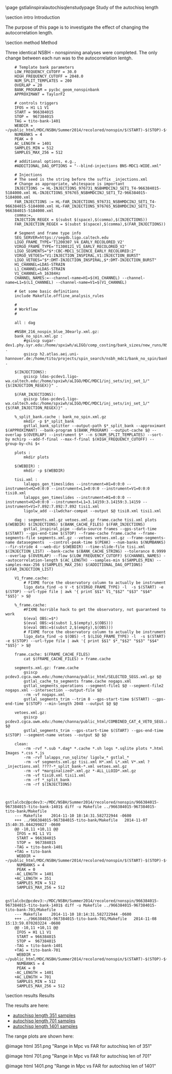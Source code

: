 \page gstlalinspiralautochisqlenstudypage Study of the autochisq length

\section intro Introduction

The purpose of this page is to investigate the effect of changing the autocorrelation length.  

\section method Method

Three identical NSBH - nonspinning analyses were completed.  The only change between each run was to the autocorrelation lentgh. 

		# Template bank parameters
		LOW_FREQUENCY_CUTOFF = 30.0
		HIGH_FREQUENCY_CUTOFF = 2048.0
		NUM_SPLIT_TEMPLATES = 200
		OVERLAP = 20
		BANK_PROGRAM = pycbc_geom_nonspinbank
		APPROXIMANT = TaylorF2

		# controls triggers
		IFOS = H1 L1 V1
		START = 966384015
		STOP =  967384015
		TAG = tito-bank-1401
		WEBDIR = ~/public_html/MDC/NSBH/Summer2014/recolored/nonspin/$(START)-$(STOP)-$(TAG)
		NUMBANKS = 4
		PEAK = 0
		AC_LENGTH = 1401
		SAMPLES_MIN = 512
		SAMPLES_MAX_256 = 512

		# additional options, e.g.,
		#ADDITIONAL_DAG_OPTIONS = "--blind-injections BNS-MDC1-WIDE.xml"

		# Injections
		# The seed is the string before the suffix _injections.xml
		# Change as appropriate, whitespace is important
		INJECTIONS := HL-INJECTIONS_976731_NSBHMDCINJ_SET1_T4-966384015-5184000.xml HL-INJECTIONS_976765_NSBHMDCINJ_SET1_T2-966384015-5184000.xml
		FAR_INJECTIONS := HL-FAR_INJECTIONS_976731_NSBHMDCINJ_SET1_T4-966384015-5184000.xml HL-FAR_INJECTIONS_976765_NSBHMDCINJ_SET1_T2-966384015-5184000.xml
		comma:=,
		INJECTION_REGEX = $(subst $(space),$(comma),$(INJECTIONS))
		FAR_INJECTION_REGEX = $(subst $(space),$(comma),$(FAR_INJECTIONS))

		# Segment and frame type info
		SEG_SERVER=https://segdb.ligo.caltech.edu
		LIGO_FRAME_TYPE='T1200307_V4_EARLY_RECOLORED_V2'
		VIRGO_FRAME_TYPE='T1300121_V1_EARLY_RECOLORED_V2'
		LIGO_SEGMENTS="$*:CBC-MDC1_SCIENCE_EARLY_RECOLORED:2"
		VIRGO_VETOES="V1:INJECTION_INSPIRAL,V1:INJECTION_BURST"
		LIGO_VETOES="$*:DMT-INJECTION_INSPIRAL,$*:DMT-INJECTION_BURST"
		H1_CHANNEL=LDAS-STRAIN
		L1_CHANNEL=LDAS-STRAIN
		V1_CHANNEL=h_16384Hz
		CHANNEL_NAMES:=--channel-name=H1=$(H1_CHANNEL) --channel-name=L1=$(L1_CHANNEL) --channel-name=V1=$(V1_CHANNEL)

		# Get some basic definitions
		include Makefile.offline_analysis_rules

		#
		# Workflow
		#

		all : dag

		#NSBH_216_nospin_blue_30early.xml.gz:
		bank_no_spin.xml.gz :
			#gsiscp sugar-dev1.phy.syr.edu:/home/spxiwh/aLIGO/comp_costing/bank_sizes/new_runs/NSBH_216_nospin_blue/30_earlyaligo/NSBH_216_nospin_blue_30early.xml.gz .
			gsiscp h2.atlas.aei.uni-hannover.de:/home/tito/projects/spin_search/nsbh_mdc1/bank_no_spin/bank_no_spin.xml.gz .

		$(INJECTIONS):
			gsiscp ldas-pcdev1.ligo-wa.caltech.edu:/home/spxiwh/aLIGO/MDC/MDC1/inj_sets/inj_set_1/"{$(INJECTION_REGEX)}" .

		$(FAR_INJECTIONS):
			gsiscp ldas-pcdev1.ligo-wa.caltech.edu:/home/spxiwh/aLIGO/MDC/MDC1/inj_sets/inj_set_1/"{$(FAR_INJECTION_REGEX)}" .

		%_split_bank.cache : bank_no_spin.xml.gz
			mkdir -p $*_split_bank
			gstlal_bank_splitter --output-path $*_split_bank --approximant $(APPROXIMANT) --bank-program $(BANK_PROGRAM) --output-cache $@ --overlap $(OVERLAP) --instrument $* --n $(NUM_SPLIT_TEMPLATES) --sort-by mchirp --add-f-final --max-f-final $(HIGH_FREQUENCY_CUTOFF) --group-by-chi $<

		plots :
			mkdir plots

		$(WEBDIR) : 
			mkdir -p $(WEBDIR)

		tisi.xml :
			lalapps_gen_timeslides --instrument=H1=0:0:0 --instrument=H2=0:0:0 --instrument=L1=0:0:0 --instrument=V1=0:0:0 tisi0.xml
			lalapps_gen_timeslides --instrument=H1=0:0:0 --instrument=H2=0:0:0 --instrument=L1=3.14159:3.14159:3.14159 --instrument=V1=7.892:7.892:7.892 tisi1.xml
			ligolw_add --ilwdchar-compat --output $@ tisi0.xml tisi1.xml

		dag : segments.xml.gz vetoes.xml.gz frame.cache tisi.xml plots $(WEBDIR) $(INJECTIONS) $(BANK_CACHE_FILES) $(FAR_INJECTIONS)
			gstlal_inspiral_pipe --data-source frames --gps-start-time $(START) --gps-end-time $(STOP) --frame-cache frame.cache --frame-segments-file segments.xml.gz --vetoes vetoes.xml.gz --frame-segments-name datasegments  --control-peak-time $(PEAK) --num-banks $(NUMBANKS) --fir-stride 4 --web-dir $(WEBDIR) --time-slide-file tisi.xml $(INJECTION_LIST) --bank-cache $(BANK_CACHE_STRING) --tolerance 0.9999 --overlap $(OVERLAP) --flow $(LOW_FREQUENCY_CUTOFF) $(CHANNEL_NAMES) --autocorrelation-length $(AC_LENGTH) --samples-min $(SAMPLES_MIN) --samples-max-256 $(SAMPLES_MAX_256) $(ADDITIONAL_DAG_OPTIONS) $(FAR_INJECTION_LIST)

		V1_frame.cache:
			# FIXME force the observatory column to actually be instrument
			ligo_data_find -o V -t $(VIRGO_FRAME_TYPE) -l  -s $(START) -e $(STOP) --url-type file | awk '{ print $$1" V1_"$$2" "$$3" "$$4" "$$5}' > $@

		%_frame.cache:
			#FIXME horrible hack to get the observatory, not guaranteed to work
			$(eval OBS:=$*)
			$(eval OBS:=$(subst 1,$(empty),$(OBS)))
			$(eval OBS:=$(subst 2,$(empty),$(OBS)))
			# FIXME force the observatory column to actually be instrument
			ligo_data_find -o $(OBS) -t $(LIGO_FRAME_TYPE) -l  -s $(START) -e $(STOP) --url-type file | awk '{ print $$1" $*_"$$2" "$$3" "$$4" "$$5}' > $@

		frame.cache: $(FRAME_CACHE_FILES)
			cat $(FRAME_CACHE_FILES) > frame.cache

		segments.xml.gz: frame.cache
			gsiscp pcdev3.cgca.uwm.edu:/home/channa/public_html/SELECTED_SEGS.xml.gz $@
			gstlal_cache_to_segments frame.cache nogaps.xml
			gstlal_segments_operations --segment-file1 $@ --segment-file2 nogaps.xml --intersection --output-file $@
			-rm -vf nogaps.xml
			gstlal_segments_trim --trim 8 --gps-start-time $(START) --gps-end-time $(STOP) --min-length 2048 --output $@ $@

		vetoes.xml.gz:
			gsiscp pcdev3.cgca.uwm.edu:/home/channa/public_html/COMBINED_CAT_4_VETO_SEGS.xml.gz $@
			gstlal_segments_trim --gps-start-time $(START) --gps-end-time $(STOP) --segment-name vetoes --output $@ $@

		clean:
			-rm -rvf *.sub *.dag* *.cache *.sh logs *.sqlite plots *.html Images *.css *.js
			-rm -rvf lalapps_run_sqlite/ ligolw_* gstlal_*
			-rm -vf segments.xml.gz tisi.xml H*.xml L*.xml V*.xml ?_injections.xml ????-*_split_bank-*.xml vetoes.xml.gz
			-rm -vf *marginalized*.xml.gz *-ALL_LLOID*.xml.gz
			-rm -vf tisi0.xml tisi1.xml
			-rm -rf *_split_bank
			-rm -rf $(INJECTIONS)


		gstlalcbc@pcdev3:~/MDC/NSBH/Summer2014/recolored/nonspin/966384015-967384015-tito-bank-1401$ diff -u Makefile ../966384015-967384015-tito-bank/Makefile
		--- Makefile	2014-11-10 18:14:31.582722944 -0600
		+++ ../966384015-967384015-tito-bank/Makefile	2014-11-07 15:40:35.044299827 -0600
		@@ -10,11 +10,11 @@
		 IFOS = H1 L1 V1
		 START = 966384015
		 STOP =  967384015
		-TAG = tito-bank-1401
		+TAG = tito-bank
		 WEBDIR = ~/public_html/MDC/NSBH/Summer2014/recolored/nonspin/$(START)-$(STOP)-$(TAG)
		 NUMBANKS = 4
		 PEAK = 0
		-AC_LENGTH = 1401
		+AC_LENGTH = 351
		 SAMPLES_MIN = 512
		 SAMPLES_MAX_256 = 512
		 
		gstlalcbc@pcdev3:~/MDC/NSBH/Summer2014/recolored/nonspin/966384015-967384015-tito-bank-1401$ diff -u Makefile ../966384015-967384015-tito-bank-701/Makefile
		--- Makefile	2014-11-10 18:14:31.582722944 -0600
		+++ ../966384015-967384015-tito-bank-701/Makefile	2014-11-08 15:13:59.070203224 -0600
		@@ -10,11 +10,11 @@
		 IFOS = H1 L1 V1
		 START = 966384015
		 STOP =  967384015
		-TAG = tito-bank-1401
		+TAG = tito-bank-701
		 WEBDIR = ~/public_html/MDC/NSBH/Summer2014/recolored/nonspin/$(START)-$(STOP)-$(TAG)
		 NUMBANKS = 4
		 PEAK = 0
		-AC_LENGTH = 1401
		+AC_LENGTH = 701
		 SAMPLES_MIN = 512
		 SAMPLES_MAX_256 = 512


\section results Results

The results are here:

 - <a href='https://ldas-jobs.phys.uwm.edu/~gstlalcbc/MDC/NSBH/Summer2014/recolored/nonspin/966384015-967384015-tito-bank/ALL_LLOID_COMBINED_openbox.html'> autochisq length 351 samples</a>
 - <a href='https://ldas-jobs.phys.uwm.edu/~gstlalcbc/MDC/NSBH/Summer2014/recolored/nonspin/966384015-967384015-tito-bank-701/ALL_LLOID_COMBINED_openbox.html'> autochisq length 701 samples</a>
 - <a href='https://ldas-jobs.phys.uwm.edu/~gstlalcbc/MDC/NSBH/Summer2014/recolored/nonspin/966384015-967384015-tito-bank-1401/ALL_LLOID_COMBINED_openbox.html'> autochisq length 1401 samples</a>

The range plots are shown here:

@image html 351.png "Range in Mpc vs FAR for autochisq len of 351"

@image html 701.png "Range in Mpc vs FAR for autochisq len of 701"

@image html 1401.png "Range in Mpc vs FAR for autochisq len of 1401"

